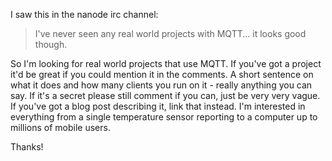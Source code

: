 <!--
.. title: Do you use MQTT?
.. slug: do-you-use-mqtt
.. date: 2012-01-05 22:21:49
.. tags: Applications
.. category:
.. link:
.. description:
.. type: text
-->

I saw this in the nanode irc channel:

> I've never seen any real world projects with MQTT... it looks good though.

So I'm looking for real world projects that use MQTT. If you've got a project
it'd be great if you could mention it in the comments. A short sentence on what
it does and how many clients you run on it - really anything you can say. If
it's a secret please still comment if you can, just be very very vague. If
you've got a blog post describing it, link that instead. I'm interested in
everything from a single temperature sensor reporting to a computer up to
millions of mobile users.

Thanks!
